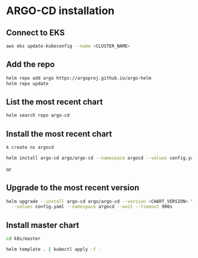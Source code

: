 # ARGO-CD installation

## Connect to EKS
```bash
aws eks update-kubeconfig --name <CLUSTER_NAME>
````

## Add the repo
```bash
helm repo add argo https://argoproj.github.io/argo-helm
helm repo update
```

## List the most recent chart
```bash
helm search repo argo-cd
```

## Install the most recent chart
```bash
k create ns argocd

helm install argo-cd argo/argo-cd --namespace argocd --values config.yaml
```

or

## Upgrade to the most recent version
```bash
helm upgrade --install argo-cd argo/argo-cd --version <CHART_VERSION> \
  --values config.yaml --namespace argocd --wait --timeout 900s
```

## Install master chart
```bash
cd k8s/master

helm template . | kubectl apply -f -
```